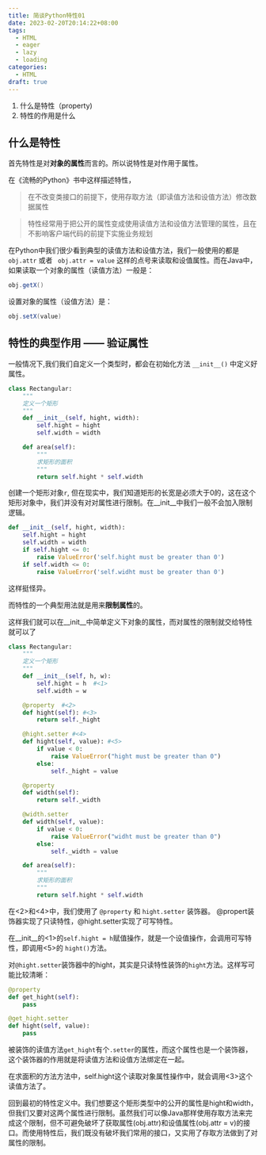 ```yaml
---
title: 简谈Python特性01
date: 2023-02-20T20:14:22+08:00
tags:
  - HTML
  - eager
  - lazy
  - loading
categories:
  - HTML
draft: true
---
```


1. 什么是特性（property)
2. 特性的作用是什么

## 什么是特性
首先特性是对**对象的属性**而言的。所以说特性是对作用于属性。

在《流畅的Python》书中这样描述特性，

> 在不改变类接口的前提下，使用存取方法（即读值方法和设值方法）修改数据属性  

> 特性经常用于把公开的属性变成使用读值方法和设值方法管理的属性，且在不影响客户端代码的前提下实施业务规划  

在Python中我们很少看到典型的读值方法和设值方法，我们一般使用的都是`obj.attr`  或者 ` obj.attr = value` 这样的点号来读取和设值属性。而在Java中，如果读取一个对象的属性（读值方法）一般是：
```java
obj.getX()
```

设置对象的属性（设值方法）是：
```java
obj.setX(value)
```

## 特性的典型作用 —— 验证属性
一般情况下,我们我们自定义一个类型时，都会在初始化方法 `__init__()` 中定义好属性。
```python
class Rectangular:
    """
    定义一个矩形
    """
    def __init__(self, hight, width):
        self.hight = hight
        self.width = width

    def area(self):
        """
        求矩形的面积
        """
        return self.hight * self.width

```

创建一个矩形对象`r`, 但在现实中，我们知道矩形的长宽是必须大于0的，这在这个矩形对象中，我们并没有对对属性进行限制。在__init__中我们一般不会加入限制逻辑。
```python
def __init__(self, hight, width):
    self.hight = hight
    self.width = width
    if self.hight <= 0:
        raise ValueError('self.hight must be greater than 0')
    if self.width <= 0:
        raise ValueError('self.widht must be greater than 0')
```
这样挺怪异。

而特性的一个典型用法就是用来**限制属性**的。

这样我们就可以在__init__中简单定义下对象的属性，而对属性的限制就交给特性就可以了
```python
class Rectangular:
    """
    定义一个矩形
    """
    def __init__(self, h, w):
        self.hight = h  #<1>
        self.width = w

    @property  #<2>
    def hight(self): #<3>
        return self._hight

    @hight.setter #<4>
    def hight(self, value): #<5>
        if value < 0:
            raise ValueError("hight must be greater than 0")
        else:
            self._hight = value

    @property
    def width(self):
        return self._width

    @width.setter
    def width(self, value):
        if value < 0:
            raise ValueError("widht must be greater than 0")
        else:
            self._width = value

    def area(self):
        """
        求矩形的面积
        """
        return self.hight * self.width
```

在<2>和<4>中，我们使用了 `@property` 和 `hight.setter` 装饰器。
@propert装饰器实现了只读特性，@hight.setter实现了可写特性。

在__init__的<1>的`self.hight = h`赋值操作，就是一个设值操作，会调用可写特性，即调用<5>的	`hight()`方法。

对`@hight.setter`装饰器中的hight，其实是只读特性装饰的`hight`方法。这样写可能比较清晰：
```python
@property
def get_hight(self):
    pass

@get_hight.setter
def hight(self, value):
    pass
```

被装饰的读值方法`get_hight`有个`.setter`的属性，而这个属性也是一个装饰器，这个装饰器的作用就是将读值方法和设值方法绑定在一起。

在求面积的方法方法中，self.hight这个读取对象属性操作中，就会调用<3>这个读值方法了。

回到最初的特性定义中。我们想要这个矩形类型中的公开的属性是hight和width，但我们又要对这两个属性进行限制。虽然我们可以像Java那样使用存取方法来完成这个限制，但不可避免破坏了获取属性(obj.attr)和设值属性(obj.attr = v)的接口。而使用特性后，我们既没有破坏我们常用的接口，又实用了存取方法做到了对属性的限制。

